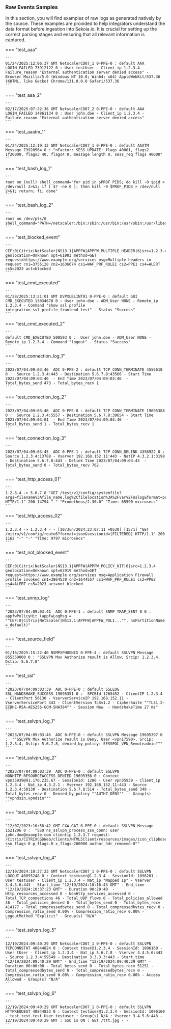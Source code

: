 
### Raw Events Samples

In this section, you will find examples of raw logs as generated natively by the source. These examples are provided to help integrators understand the data format before ingestion into Sekoia.io. It is crucial for setting up the correct parsing stages and ensuring that all relevant information is captured.


=== "test_aaa"

    ```
	01/24/2025:12:06:37 GMT NetscalerCD07_1 0-PPE-0 : default AAA LOGIN_FAILED 73912122 0 : User testUser - Client_ip 1.2.3.4 - Failure_reason "External authentication server denied access" - Browser Mozilla/5.0 (Windows NT 10.0; Win64; x64) AppleWebKit/537.36 (KHTML, like Gecko) Chrome/131.0.0.0 Safari/537.36
    ```



=== "test_aaa_2"

    ```
	02/17/2025:07:32:36 GMT NetscalerCD07_2 0-PPE-0 : default AAA LOGIN_FAILED 14861134 0 : User john.doe - Client_ip 1.2.3.4 - Failure_reason "External authentication server denied access"
    ```



=== "test_aaatm_1"

    ```
	01/24/2025:12:19:12 GMT NetscalerCD07_1 0-PPE-0 : default AAATM Message 73920564 0 : "nFactor: SESS UPDATE: flags 40001, flags2 1f20000, flags3 40, flags4 0, message length 0, sess_req flags 40000"
    ```



=== "test_bash_log_1"

    ```
	root on (null) shell_command="for pid in $PROF_PIDS; do kill -0 $pid > /dev/null 2>&1; if [ $? -ne 0 ]; then kill -9 $PROF_PIDS > /dev/null 2>&1; return; fi; done"
    ```



=== "test_bash_log_2"

    ```
	root on /dev/pts/0 shell_command="PATH=/netscaler:/bin:/sbin:/usr/bin:/usr/sbin:/usr/libexec:/usr/local/bin:/usr/local/sbin:."
    ```



=== "test_blocked_event"

    ```
	CEF:0|Citrix|NetScaler|NS13.1|APPFW|APPFW_MULTIPLE_HEADER|6|src=1.2.3.4 geolocation=Unknown spt=61903 method=GET request=https://www.example.org/services msg=Multiple headers in request cn1=3755128 cn2=1636674 cs1=WAF_PRF_RULE1 cs2=PPE1 cs4=ALERT cs5=2023 act=blocked
    ```



=== "test_cmd_executed"

    ```
	01/28/2025:13:21:01 GMT DVPXLBLINT01 0-PPE-0 : default GUI CMD_EXECUTED 13034678 0 : User john-doe - ADM_User NONE - Remote_ip 1.2.3.4 - Command "show ssl profile integration_ssl_profile_frontend_test" - Status "Success"
    ```



=== "test_cmd_executed_2"

    ```
	default CMD_EXECUTED 500593 0 :  User john.doe - ADM_User NONE - Remote_ip 1.2.3.4 - Command "logout" - Status "Success"
    ```



=== "test_connection_log_1"

    ```
	2023/07/04:09:03:46  ADC 0-PPE-2 : default TCP CONN_TERMINATE 4556618 0 :  Source 1.2.3.4:443 - Destination 5.6.7.8:43566 - Start Time 2023/07/04:09:03:46  - End Time 2023/07/04:09:03:46  - Total_bytes_send 473 - Total_bytes_recv 1
    ```



=== "test_connection_log_2"

    ```
	2023/07/04:09:03:46  ADC 0-PPE-0 : default TCP CONN_TERMINATE 19695388 0 :  Source 1.2.3.4:5557 - Destination 5.6.7.8:39654 - Start Time 2023/07/04:09:03:01  - End Time 2023/07/04:09:03:46  - Total_bytes_send 1 - Total_bytes_recv 1
    ```



=== "test_connection_log_3"

    ```
	2023/07/04:09:03:45  ADC 0-PPE-1 : default TCP CONN_DELINK 4356922 0 :  Source 1.2.3.4:13788 - Vserver 192.168.152.11:443 - NatIP 4.3.2.1:3198 - Destination 5.6.7.8:443 - Delink Time 2023/07/04:09:03:45  - Total_bytes_send 0 - Total_bytes_recv 762
    ```



=== "test_http_access_01"

    ```
	1.2.3.4 -> 5.6.7.8 "GET /test/v1/config/systemfile?args=filename%3Afile_name.log%2Cfilelocation%3A%2Fvar%2Fnslog&format=prometheus HTTP/1.1" 200 14794 "-" "Prometheus/2.30.0" "Time: 65590 microsecs"
    ```



=== "test_http_access_02"

    ```
	1.2.3.4 -> 1.2.3.4 - - [10/Jun/2024:23:07:11 +0530] [1571] "GET /nitro/v1/config/route6?format=json&sessionid=[FILTERED] HTTP/1.1" 200 1162 "-" "-" "Time: 9797 microsecs"
    ```



=== "test_not_blocked_event"

    ```
	CEF:0|Citrix|NetScaler|NS13.1|APPFW|APPFW_POLICY_HIT|6|src=1.2.3.4 geolocation=Unknown spt=62919 method=GET request=https://www.example.org/services msg=Application Firewall profile invoked cn1=3864530 cn2=1644557 cs1=WAF_PRF_RULE1 cs2=PPE2 cs4=ALERT cs5=2023 act=not blocked
    ```



=== "test_snmp_log"

    ```
	"2023/07/04:09:03:41  ADC 0-PPE-1 : default SNMP TRAP_SENT 0 0 :  appfwPolicyHit (appfwLogMsg = ""CEF:0|Citrix|NetScaler|NS13.1|APPFW|APPFW_POLI..."", nsPartitionName = default)"
    ```



=== "test_source_field"

    ```
	01/16/2025:15:22:40 NSMPXPHOENIX 0-PPE-4 : default SSLVPN Message 855350000 0 : "SSLVPN Mux Authorize result is Allow, Srcip: 1.2.3.4, Dstip: 5.6.7.8"
    ```



=== "test_ssl"

    ```
	"2023/07/04:09:03:39  ADC 0-PPE-0 : default SSLLOG SSL_HANDSHAKE_SUCCESS 19695351 0 :  SPCBId 1265452 - ClientIP 1.2.3.4 - ClientPort 50130 - VserverServiceIP 192.168.152.11 - VserverServicePort 443 - ClientVersion TLSv1.2 - CipherSuite ""TLS1.2-ECDHE-RSA-AES256-GCM-SHA384"" - Session New  - HandshakeTime 27 ms"
    ```



=== "test_sslvpn_log_1"

    ```
	"2023/07/04:09:03:46  ADC 0-PPE-0 : default SSLVPN Message 19695397 0 :  ""SSLVPN Mux Authorize result is Deny, User <vpn17590>, Srcip: 1.2.3.4, Dstip: 5.6.7.8, denied_by_policy: SESSPOL_VPN_Remoteadmin"""
    ```



=== "test_sslvpn_log_2"

    ```
	"2023/07/04:09:03:39  ADC 0-PPE-0 : default SSLVPN NONHTTP_RESOURCEACCESS_DENIED 19695356 0 : Context vpn35939@91.170.235.67 - SessionId: 1286 - User vpn35939 - Client_ip 1.2.3.4 - Nat_ip 4.3.2.1 - Vserver 192.168.152.11:443 - Source 1.2.3.4:50130 - Destination 5.6.7.8:514 - Total_bytes_send 340 - Total_bytes_recv 0 - Denied_by_policy ""AUTHZ_DENY""  - Group(s) ""vpndsin,vpndsin"""
    ```



=== "test_sslvpn_log_3"

    ```
	"12/07/2023:10:58:42 GMT CXA-GAT 0-PPE-0 : default SSLVPN Message 1521206 0 :  "SSO ns_sslvpn_process_sso_conn: user john.doe@example.com clientip 1.2.3.7 request: /Citrix/CITRIXCGDWeb/clients/HTML5Client/resources/images/icon_clipboard.png sso_flags-0 p_flags-0 x_flags-200000 author_hdr_removed-0""
    ```



=== "test_sslvpn_log_4"

    ```
	12/19/2024:10:37:23 GMT NetscalerCD07_1 0-PPE-0 : default SSLVPN LOGOUT 40895248 0 : Context testuser@1.2.3.4 - SessionId: 1096201 - User testuser - Client_ip 1.2.3.4 - Nat_ip "Mapped Ip" - Vserver 3.4.5.6:443 - Start_time "12/19/2024:10:16:43 GMT" - End_time "12/19/2024:10:37:23 GMT" - Duration 00:20:40  - Http_resources_accessed 0 - NonHttp_services_accessed 0 - Total_TCP_connections 46 - Total_UDP_flows 0 - Total_policies_allowed 46 - Total_policies_denied 0 - Total_bytes_send 0 - Total_bytes_recv 414177 - Total_compressedbytes_send 0 - Total_compressedbytes_recv 0 - Compression_ratio_send 0.00% - Compression_ratio_recv 0.00% - LogoutMethod "Explicit" - Group(s) "N/A"
    ```



=== "test_sslvpn_log_5"

    ```
	12/19/2024:09:40:29 GMT NetscalerCD07_1 0-PPE-0 : default SSLVPN TCPCONNSTAT 40844824 0 : Context tUser@1.2.3.4 - SessionId: 1096160 - User tUser - Client_ip 1.2.3.4 - Nat_ip 5.6.7.8 - Vserver 3.4.5.6:443 - Source 1.2.3.4:59549 - Destination 3.3.3.3:443 - Start_time "12/19/2024:09:40:29 GMT" - End_time "12/19/2024:09:40:29 GMT" - Duration 00:00:00 - Total_bytes_send 0 - Total_bytes_recv 51251 - Total_compressedbytes_send 0 - Total_compressedbytes_recv 0 - Compression_ratio_send 0.00% - Compression_ratio_recv 0.00% - Access Allowed - Group(s) "N/A"
    ```



=== "test_sslvpn_log_6"

    ```
	12/19/2024:09:40:29 GMT NetscalerCD07_1 0-PPE-0 : default SSLVPN HTTPREQUEST 40844823 0 : Context testuser@1.2.3.4 - SessionId: 1096160 - test.test.test User testuser : Group(s) N/A : Vserver 3.4.5.6:443 - 12/19/2024:09:40:29 GMT : SSO is ON : GET /ttt.jpg - -
    ```



